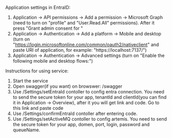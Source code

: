 Application settings in EntraID:
1. Application -> API permissions -> Add a permission -> Microsoft Graph (need to turn on "profile" and "User.Read.All" permissions). After it press "Grant admin consent for <name-of-directory>"
2. Application -> Authentication -> Add a platform -> Mobile and desktop (turn on "https://login.microsoftonline.com/common/oauth2/nativeclient" and paste URI of application, for example: "https://localhost:7137/")
3. Application -> Authentication -> Advanced settings (turn on "Enable the following mobile and desktop flows:")

Instructions for using service:
1. Start the service
2. Open swagger(if you want) on browswer: <service-url>/swagger
3. Use /Settings/setEntraId contoller to config entra connection. You need to send the secure token for your app, tenantId and clientId(you can find it in Application -> Overview), after it you will get link and code. Go to this link and paste code
4. Use /Settings/confirmEntraId contoller after entering code.
5. Use /Settings/setActiveMQ contoller to config artemis. You need to send the secure token for your app, domen, port, login, password and queueName.
